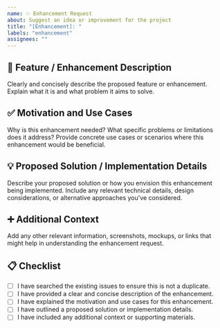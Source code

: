 ```yaml
---
name: ✨ Enhancement Request
about: Suggest an idea or improvement for the project
title: "[Enhancement]: "
labels: "enhancement"
assignees: ""
---
```


## 🚀 Feature / Enhancement Description

Clearly and concisely describe the proposed feature or enhancement. Explain what it is and what problem it aims to solve.

## ✅ Motivation and Use Cases

Why is this enhancement needed? What specific problems or limitations does it address? Provide concrete use cases or scenarios where this enhancement would be beneficial.

## 💡 Proposed Solution / Implementation Details

Describe your proposed solution or how you envision this enhancement being implemented. Include any relevant technical details, design considerations, or alternative approaches you've considered.

## ➕ Additional Context

Add any other relevant information, screenshots, mockups, or links that might help in understanding the enhancement request.

## 📋 Checklist

- [ ] I have searched the existing issues to ensure this is not a duplicate.
- [ ] I have provided a clear and concise description of the enhancement.
- [ ] I have explained the motivation and use cases for this enhancement.
- [ ] I have outlined a proposed solution or implementation details.
- [ ] I have included any additional context or supporting materials.
